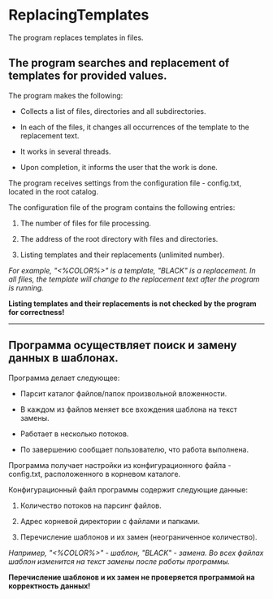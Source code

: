 # ReplacingTemplates
The program replaces templates in files.

## The program searches and replacement of templates for provided values.

The program makes the following:

- Collects a list of files, directories and all subdirectories.

- In each of the files, it changes all occurrences of the template to the replacement text.

- It works in several threads.

- Upon completion, it informs the user that the work is done.

The program receives settings from the configuration file - config.txt, located in the root catalog.

The configuration file of the program contains the following entries:

1. The number of files for file processing.

2. The address of the root directory with files and directories.

3. Listing templates and their replacements (unlimited number).

_For example, "<%COLOR%>" is a template, "BLACK" is a replacement. In all files, the template will change to the replacement text after the program is running._

**Listing templates and their replacements is not checked by the program for correctness!**

---

## Программа осуществляет поиск и замену данных в шаблонах.

Программа делает следующее:

- Парсит каталог файлов/папок произвольной вложенности.

- В каждом из файлов меняет все вхождения шаблона на текст замены.

- Работает в несколько потоков.

- По завершению сообщает пользователю, что работа выполнена.

Программа получает настройки из конфигурационного файла - config.txt, расположенного в корневом каталоге.

Конфигурационный файл программы содержит следующие данные:

1. Количество потоков на парсинг файлов.

2. Адрес корневой директории с файлами и папками.

3. Перечисление шаблонов и их замен (неограниченное количество).

_Например, "<%COLOR%>" - шаблон, "BLACK" - замена. Во всех файлах шаблон изменится на текст замены после работы программы._

**Перечисление шаблонов и их замен не проверяется программой на корректность данных!**

